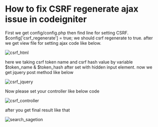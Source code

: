 # How to fix CSRF regenerate ajax issue in codeigniter
First we get config/config.php then find line for setting CSRF.
$config['csrf_regenerate'] = true;
we should csrf regenerate to true. after we get view file for setting ajax code like below. 

![csrf_html](https://user-images.githubusercontent.com/33055689/52579755-00abd280-2e51-11e9-8fb5-c535f031efc2.PNG)


here we taking csrf token name and csrf hash value by variable $token_name & $token_hash after set with hidden input element. now we get jquery post method like below

![csrf_jquery](https://user-images.githubusercontent.com/33055689/52580066-c42ca680-2e51-11e9-94cd-e92c26270d2f.PNG)

Now please set your controller like below code

![csrf_controller](https://user-images.githubusercontent.com/33055689/52580285-3dc49480-2e52-11e9-903e-365b207ce0fe.PNG)

after you get final result like that

![search_sagetion](https://user-images.githubusercontent.com/33055689/52580350-5a60cc80-2e52-11e9-84dd-d9238d21ad76.PNG)
